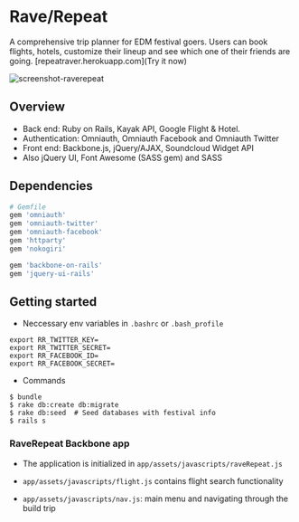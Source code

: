 Rave/Repeat
========

A comprehensive trip planner for EDM festival goers. Users can book flights, hotels, customize their lineup and see which one of their friends are going. [repeatraver.herokuapp.com](Try it now)

![screenshot-raverepeat](https://cloud.githubusercontent.com/assets/7177481/3650169/d85076c8-1119-11e4-9a78-b6272bd1b53e.png)

## Overview
  - Back end: Ruby on Rails, Kayak API, Google Flight & Hotel.
  - Authentication: Omniauth, Omniauth Facebook and Omniauth Twitter
  - Front end: Backbone.js, jQuery/AJAX, Soundcloud Widget API
  - Also jQuery UI, Font Awesome (SASS gem) and SASS


## Dependencies

```ruby
# Gemfile
gem 'omniauth'
gem 'omniauth-twitter'
gem 'omniauth-facebook'
gem 'httparty'
gem 'nokogiri'

gem 'backbone-on-rails'
gem 'jquery-ui-rails'
```

## Getting started

* Neccessary env variables in `.bashrc` or `.bash_profile`
```
export RR_TWITTER_KEY=
export RR_TWITTER_SECRET=
export RR_FACEBOOK_ID=
export RR_FACEBOOK_SECRET=
```

* Commands
```
$ bundle 
$ rake db:create db:migrate
$ rake db:seed  # Seed databases with festival info
$ rails s
```

### RaveRepeat Backbone app

* The application is initialized in `app/assets/javascripts/raveRepeat.js`

* `app/assets/javascripts/flight.js` contains flight search functionality
* `app/assets/javascripts/nav.js`: main menu and navigating through the build trip
